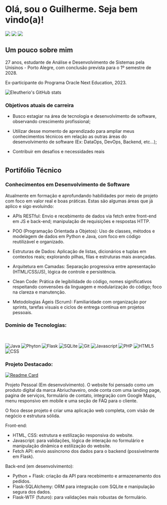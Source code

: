 # Olá, sou o Guilherme. Seja bem vindo(a)!

<div> 
  <a href="https://instagram.com/httpsdoisponto" target="_blank"><img src="https://img.shields.io/badge/-Instagram-%23E4405F?style=for-the-badge&logo=instagram&logoColor=white" target="_blank"></a>
  <a href = "mailto:eleutherio.profissional@gmail.com"><img src="https://img.shields.io/badge/-Gmail-%23333?style=for-the-badge&logo=gmail&logoColor=red" target="_blank"></a>
  <a href="https://www.linkedin.com/in/eleutherio" target="_blank"><img src="https://img.shields.io/badge/-LinkedIn-%230077B5?style=for-the-badge&logo=linkedin&logoColor=white" target="_blank"></a> 

## Um pouco sobre mim

27 anos, estudante de Análise e Desenvolvimento de Sistemas pela Unisinos - Porto Alegre, com conclusão prevista para o 1º semestre de 2028. 

Ex-participante do Programa Oracle Next Education, 2023.

 ![Eleutherio's GitHub stats](https://github-readme-stats.vercel.app/api?username=Eleutherio&show_icons=true&theme=slateorange&hide_title=true&hide_rank=true )

  ### Objetivos atuais de carreira
- Busco estagiar na área de tecnologia e desenvolvimento de software, observando crescimento profissional;

- Utilizar desse momento de aprendizado para ampliar meus conhecimentos técnicos em relação as outras áreas
do desenvolvimento de software (Ex: DataOps, DevOps, Backend, etc...);

- Contribuir em desafios e necessidades reais
#

## Portifólio Técnico

### Conhecimentos em Desenvolvimento de Software

Atualmente em formação e aprofundando habilidades por meio de projeto com foco em valor real e boas práticas. Estas são algumas áreas que já aplico e sigo evoluindo:

  - APIs RESTful: Envio e recebimento de dados via fetch entre front-end em JS e back-end; manipulação de requisições e respostas HTTP.

  - POO (Programação Orientada a Objetos): Uso de classes, métodos e modelagem de dados em Python e Java, com foco em código reutilizável e organizado.

  - Estruturas de Dados: Aplicação de listas, dicionários e tuplas em contextos reais; explorando pilhas, filas e estruturas mais avançadas.

  - Arquitetura em Camadas: Separação progressiva entre apresentação (HTML/CSS/JS), lógica de controle e persistência.

  - Clean Code: Prática de legibilidade do código, nomes significativos respeitando convensões da linguagem e modularização do código; foco na clareza e manutenção.

  - Metodologias Ágeis (Scrum): Familiaridade com organização por sprints, tarefas visuais e ciclos de entrega contínua em projetos pessoais.

### Domínio de Tecnologias:
<div style="display: inline_block"><br>
 
![Java](https://img.shields.io/badge/Java-ED8B00?style=for-the-badge&logo=openjdk&logoColor=white )
![Phyton](https://img.shields.io/badge/python-3670A0?style=for-the-badge&logo=python&logoColor=ffdd54)
![Flask](https://img.shields.io/badge/Flask-000000?style=for-the-badge&logo=Flask&logoColor=white)
![SQLite](https://img.shields.io/badge/SQLite-7F52FF?style=for-the-badge&logo=SQLite&logoColor=white)
![Git](https://img.shields.io/badge/Git-F05032?style=for-the-badge&logo=git&logoColor=white )
![Javascript](https://shields.io/badge/JavaScript-F7DF1E?logo=JavaScript&logoColor=000&style=flat-square)
![PHP](https://shields.io/badge/-PHP-3776AB?style=flat&logo=php)
![HTML5](https://shields.io/badge/HTML-%E2%98%85%E2%98%85%E2%98%85%E2%98%85%E2%98%85-f06529?logo=html5&logoColor=white&labelColor=f06529)
![CSS](https://img.shields.io/badge/CSS-663399?logo=css3)
</div>

### Projeto Destacado:
  
  [![Readme Card](https://github-readme-stats.vercel.app/api/pin/?username=Eleutherio&repo=Abriuchaveiro&theme=slateorange)](https://github.com/Eleutherio/Abriuchaveiro)

Projeto Pessoal (Em desenvolvimento). O website foi pensado como um produto digital da marca Abriuchaveiro, onde conta com uma landing page, pagina de serviços, formulário de contato, integração com Google Maps, menu responsivo em mobile e uma seção de FAQ para o cliente.

O foco desse projeto é criar uma aplicação web completa, com visão de negócio e estrutura sólida.

  Front-end:
  - HTML, CSS: estrutura e estilização responsiva do website.
  - Javascript: para validações, lógica de interação no formulário e manipulação dinâmica e estilização do website.
  - Fetch API: envio assíncrono dos dados para o backend (possivelmente em Flask).

  Back-end (em desenvolvimento):
  - Python + Flask: criação da API para recebimento e armazenamento dos pedidos.
  - Flask-SQLAlchemy: ORM para integração com SQLite e manipulação segura dos dados.
  - Flask-WTF (futuro): para validações mais robustas de formulário.












